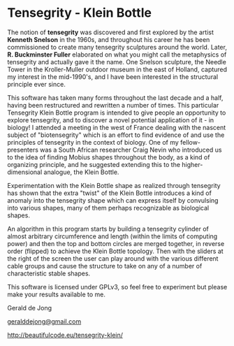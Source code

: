 # Tensegrity - Klein Bottle #

The notion of **tensegrity** was discovered and first explored by the artist **Kenneth Snelson** in the 1960s, and throughout his career he has been commissioned to create many tensegrity sculptures around the world.  Later, **R. Buckminster Fuller** elaborated on what you might call the metaphysics of tensegrity and actually gave it the name.  One Snelson sculpture, the Needle Tower in the Kroller-Muller outdoor museum in the east of Holland, captured my interest in the mid-1990's, and I have been interested in the structural principle ever since.

This software has taken many forms throughout the last decade and a half, having been restructured and rewritten a number of times.  This particular Tensegrity Klein Bottle program is intended to give people an opportunity to explore tensegrity, and to discover a novel potential application of it - in biology!  I attended a meeting in the west of France dealing with the nascent subject of "biotensegrity" which is an effort to find evidence of and use the principles of tensegrity in the context of biology.  One of my fellow-presenters was a South African researcher Craig Nevin who introduced us to the idea of finding Mobius shapes throughout the body, as a kind of organizing principle, and he suggested extending this to the higher-dimensional analogue, the Klein Bottle.

Experimentation with the Klein Bottle shape as realized through tensegrity has shown that the extra "twist" of the Klein Bottle introduces a kind of anomaly into the tensegrity shape which can express itself by convulsing into various shapes, many of them perhaps recognizable as biological shapes.

An algorithm in this program starts by building a tensegrity cylinder of almost arbitrary circumference and length (within the limits of computing power) and then the top and bottom circles are merged together, in reverse order (flipped) to achieve the Klein Bottle topology.  Then with the sliders at the right of the screen the user can play around with the various different cable groups and cause the structure to take on any of a number of characteristic stable shapes.

This software is licensed under GPLv3, so feel free to experiment but please make your results available to me.

Gerald de Jong

geralddejong@gmail.com

http://beautifulcode.eu/tensegrity-klein/

